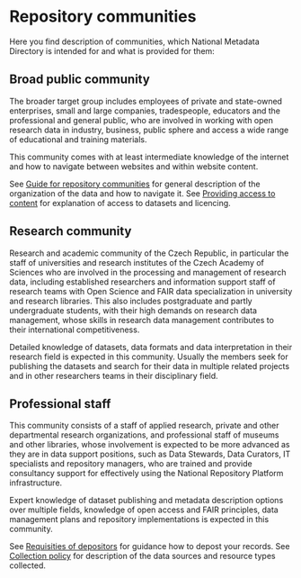 # Repository communities

Here you find description of communities, which National Metadata Directory is intended for and what is provided for them:

## Broad public community
    
The broader target group includes employees of private and state-owned enterprises, small and large companies, tradespeople, educators and the professional and general public, who are involved in working with open research data in industry, business, public sphere and access a wide range of educational and training materials.

This community comes with at least intermediate knowledge of the internet and how to navigate between websites and within website content.

See [Guide for repository communities](for-communities.md) for general description of the organization of the data and how to navigate it.
See [Providing access to content](../statutory-documents/providing-access.md) for explanation of access to datasets and licencing.

## Research community

Research and academic community of the Czech Republic, in particular the staff of universities and research institutes of the Czech Academy of Sciences who are involved in the processing and management of research data, including established researchers and information support staff of research teams with Open Science and FAIR data specialization in university and research libraries. This also includes postgraduate and partly undergraduate students, with their high demands on research data management, whose skills in research data management contributes to their international competitiveness.

Detailed knowledge of datasets, data formats and data interpretation in their research field is expected in this community. Usually the members seek for publishing the datasets and search for their data in multiple related projects and in other researchers teams in their disciplinary field.

## Professional staff
    
This community consists of a staff of applied research, private and other departmental research organizations, and professional staff of museums and other libraries, whose involvement is expected to be more advanced as they are in data support positions, such as Data Stewards, Data Curators, IT specialists and repository managers, who are trained and provide consultancy support for effectively using the National Repository Platform infrastructure.

Expert knowledge of dataset publishing and metadata description options over multiple fields, knowledge of open access and FAIR principles, data management plans and repository implementations is expected in this community.

See [Requisities of depositors](../organizational-documents/requisities-of-depositors.md) for guidance how to depost your records.
See [Collection policy](../statutory-documents/collection-policy.md) for description of the data sources and resource types collected.

